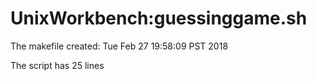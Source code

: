# UnixWorkbench:guessinggame.sh

The makefile created: 
Tue Feb 27 19:58:09 PST 2018

The script has 
25
 lines
